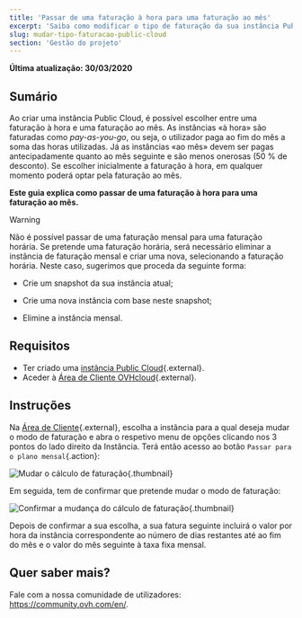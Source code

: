 ```yaml
---
title: 'Passar de uma faturação à hora para uma faturação ao mês'
excerpt: 'Saiba como modificar o tipo de faturação da sua instância Public Cloud'
slug: mudar-tipo-faturacao-public-cloud
section: 'Gestão do projeto'
---
```


**Última atualização: 30/03/2020**

## Sumário

Ao criar uma instância Public Cloud, é possível escolher entre uma faturação à hora e uma faturação ao mês. As instâncias «à hora» são faturadas como *pay-as-you-go*, ou seja, o utilizador paga ao fim do mês a soma das horas utilizadas. Já as instâncias «ao mês» devem ser pagas antecipadamente quanto ao mês seguinte e são menos onerosas (50 % de desconto). Se escolher inicialmente a faturação à hora, em qualquer momento poderá optar pela faturação ao mês.

**Este guia explica como passar de uma faturação à hora para uma faturação ao mês.**

> [!warning]
>
> Não é possível passar de uma faturação mensal para uma faturação horária. Se pretende uma faturação horária, será necessário eliminar a instância de faturação mensal e criar uma nova, selecionando a faturação horária. Neste caso, sugerimos que proceda da seguinte forma:
>
>- Crie um snapshot da sua instância atual;
>
>- Crie uma nova instância com base neste snapshot;
>
>- Elimine a instância mensal.
>


## Requisitos

- Ter criado uma [instância Public Cloud](https://www.ovh.pt/public-cloud/instances/){.external}.
- Aceder à [Área de Cliente OVHcloud](https://www.ovh.com/auth/?action=gotomanager){.external}.


## Instruções

Na [Área de Cliente](https://www.ovh.com/auth/?action=gotomanager){.external}, escolha a instância para a qual deseja mudar o modo de faturação e abra o respetivo menu de opções clicando nos 3 pontos do lado direito da Instância. Terá então acesso ao botão `Passar para o plano mensal`{.action}:

![Mudar o cálculo de faturação](images/switch.png){.thumbnail}

Em seguida, tem de confirmar que pretende mudar o modo de faturação:

![Confirmar a mudança do cálculo de faturação](images/switch1.png){.thumbnail}

Depois de confirmar a sua escolha, a sua fatura seguinte incluirá o valor por hora da instância correspondente ao número de dias restantes até ao fim do mês e o valor do mês seguinte à taxa fixa mensal.


## Quer saber mais?

Fale com a nossa comunidade de utilizadores: <https://community.ovh.com/en/>.